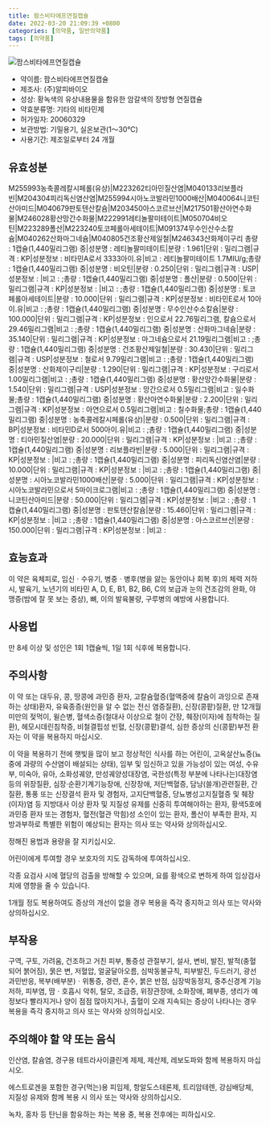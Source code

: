 ```yaml
---
title: 팜스비타에프연질캡슐
date: 2022-03-20 21:09:39 +0800
categories: [의약품, 일반의약품]
tags: [의약품]
---
```

![팜스비타에프연질캡슐](https://nedrug.mfds.go.kr/pbp/cmn/itemImageDownload/147428277917100046)

- 약이름: 팜스비타에프연질캡슐
- 제조사: (주)알피바이오
- 성상: 황녹색의 유상내용물을 함유한 암갈색의 장방형 연질캡슐
- 약효분류명: 기타의 비타민제
- 허가일자: 20060329
- 보관방법: 기밀용기, 실온보관(1～30℃)
- 사용기간: 제조일로부터 24 개월
## 유효성분
M255993농축콜레칼시페롤(유상)|M223262티아민질산염|M040133리보플라빈|M204304피리독신염산염|M255994시아노코발라민1000배산|M040064니코틴산아미드|M040679판토텐산칼슘|M203450아스코르브산|M217501황산아연수화물|M246028황산망간수화물|M222991레티놀팔미테이트|M050704비오틴|M223289폴산|M223240토코페롤아세테이트|M091374무수인산수소칼슘|M040262산화마그네슘|M040805건조황산제일철|M246343산화제이구리
총량 : 1캡슐(1,440밀리그램) 중|성분명 : 레티놀팔미테이트|분량 : 1.961|단위 : 밀리그램|규격 : KP|성분정보 : 비타민A로서 3333아이.유|비고 : 레티놀팔미테이트 1.7MIU/g;총량 : 1캡슐(1,440밀리그램) 중|성분명 : 비오틴|분량 : 0.250|단위 : 밀리그램|규격 : USP|성분정보 : |비고 : ;총량 : 1캡슐(1,440밀리그램) 중|성분명 : 폴산|분량 : 0.500|단위 : 밀리그램|규격 : KP|성분정보 : |비고 : ;총량 : 1캡슐(1,440밀리그램) 중|성분명 : 토코페롤아세테이트|분량 : 10.000|단위 : 밀리그램|규격 : KP|성분정보 : 비타민E로서 10아이.유|비고 : ;총량 : 1캡슐(1,440밀리그램) 중|성분명 : 무수인산수소칼슘|분량 : 100.000|단위 : 밀리그램|규격 : KP|성분정보 : 인으로서 22.76밀리그램, 칼슘으로서 29.46밀리그램|비고 : ;총량 : 1캡슐(1,440밀리그램) 중|성분명 : 산화마그네슘|분량 : 35.140|단위 : 밀리그램|규격 : KP|성분정보 : 마그네슘으로서 21.19밀리그램|비고 : ;총량 : 1캡슐(1,440밀리그램) 중|성분명 : 건조황산제일철|분량 : 30.430|단위 : 밀리그램|규격 : USP|성분정보 : 철로서 9.79밀리그램|비고 : ;총량 : 1캡슐(1,440밀리그램) 중|성분명 : 산화제이구리|분량 : 1.290|단위 : 밀리그램|규격 : KP|성분정보 : 구리로서 1.00밀리그램|비고 : ;총량 : 1캡슐(1,440밀리그램) 중|성분명 : 황산망간수화물|분량 : 1.540|단위 : 밀리그램|규격 : USP|성분정보 : 망간으로서 0.5밀리그램|비고 : 일수화물;총량 : 1캡슐(1,440밀리그램) 중|성분명 : 황산아연수화물|분량 : 2.200|단위 : 밀리그램|규격 : KP|성분정보 : 아연으로서 0.5밀리그램|비고 : 칠수화물;총량 : 1캡슐(1,440밀리그램) 중|성분명 : 농축콜레칼시페롤(유상)|분량 : 0.500|단위 : 밀리그램|규격 : BP|성분정보 : 비타민D로서 500아이.유|비고 : ;총량 : 1캡슐(1,440밀리그램) 중|성분명 : 티아민질산염|분량 : 20.000|단위 : 밀리그램|규격 : KP|성분정보 : |비고 : ;총량 : 1캡슐(1,440밀리그램) 중|성분명 : 리보플라빈|분량 : 5.000|단위 : 밀리그램|규격 : KP|성분정보 : |비고 : ;총량 : 1캡슐(1,440밀리그램) 중|성분명 : 피리독신염산염|분량 : 10.000|단위 : 밀리그램|규격 : KP|성분정보 : |비고 : ;총량 : 1캡슐(1,440밀리그램) 중|성분명 : 시아노코발라민1000배산|분량 : 5.000|단위 : 밀리그램|규격 : KP|성분정보 : 시아노코발라민으로서 5마이크로그램|비고 : ;총량 : 1캡슐(1,440밀리그램) 중|성분명 : 니코틴산아미드|분량 : 50.000|단위 : 밀리그램|규격 : KP|성분정보 : |비고 : ;총량 : 1캡슐(1,440밀리그램) 중|성분명 : 판토텐산칼슘|분량 : 15.460|단위 : 밀리그램|규격 : KP|성분정보 : |비고 : ;총량 : 1캡슐(1,440밀리그램) 중|성분명 : 아스코르브산|분량 : 150.000|단위 : 밀리그램|규격 : KP|성분정보 : |비고 :
## 효능효과
이 약은 육체피로, 임신ㆍ수유기, 병중ㆍ병후(병을 앓는 동안이나 회복 후)의 체력 저하 시, 발육기, 노년기의 비타민 A, D, E, B1, B2, B6, C의 보급과 눈의 건조감의 완화, 야맹증(밤에 잘 못 보는 증상), 뼈, 이의 발육불량, 구루병의 예방에 사용합니다.

## 사용법
만 8세 이상 및 성인은 1회 1캡슐씩, 1일 1회 식후에 복용합니다.

## 주의사항
이 약 또는 대두유, 콩, 땅콩에 과민증 환자, 고칼슘혈증(혈액중에 칼슘이 과잉으로 존재하는 상태)환자, 유육종증(원인을 알 수 없는 전신 염증질환), 신장(콩팥)질환, 만 12개월 미만의 젖먹이, 윌슨병, 혈색소증(철대사 이상으로 철이 간장, 췌장(이자)에 침착하는 질환), 헤모시데린침착증, 비철결핍성 빈혈, 신장(콩팥)결석, 심한 증상의 신(콩팥)부전 환자는 이 약을 복용하지 마십시오.

이 약을 복용하기 전에 햇빛을 많이 보고 정상적인 식사를 하는 어린이, 고옥살산뇨증(뇨중에 과량의 수산염이 배설되는 상태), 임부 및 임신하고 있을 가능성이 있는 여성, 수유부, 미숙아, 유아, 소화성궤양, 만성궤양성대장염, 국한성(특정 부분에 나타나는)대장염 등의 위장질환, 심장·순환기계기능장애, 신장장애, 저단백혈증, 담낭(쓸개)관련질환, 간질환, 통풍 또는 신장결석 환자 및 경험자, 고지단백혈증, 당뇨병성고지질혈증 및 췌장(이자)염 등 지방대사 이상 환자 및 지질성 유제를 신중히 투여해야하는 환자, 황색5호에 과민증 환자 또는 경험자, 혈전(혈관 막힘)성 소인이 있는 환자, 폴산이 부족한 환자, 지방과부하로 특별한 위험이 예상되는 환자는 의사 또는 약사와 상의하십시오.

정해진 용법과 용량을 잘 지키십시오.

어린이에게 투여할 경우 보호자의 지도 감독하에 투여하십시오.

각종 요검사 시에 혈당의 검출을 방해할 수 있으며, 요를 황색으로 변하게 하여 임상검사치에 영향을 줄 수 있습니다.

1개월 정도 복용하여도 증상의 개선이 없을 경우 복용을 즉각 중지하고 의사 또는 약사와 상의하십시오.

## 부작용
구역, 구토, 가려움, 건조하고 거친 피부, 통증성 관절부기, 설사, 변비, 발진, 발적(충혈되어 붉어짐), 묽은 변, 저혈압, 얼굴달아오름, 심박동불규칙, 피부발진, 두드러기, 광선과민반응, 복부(배부분)ㆍ위통증, 경련, 혼수, 붉은 반점, 심장박동정지, 중추신경계 기능저하, 피부염, 땀ㆍ호흡시 악취, 탈모, 조급증, 위장관장애, 소화장애, 폐부종, 생리가 예정보다 빨라지거나 양이 점점 많아지거나, 출혈이 오래 지속되는 증상이 나타나는 경우 복용을 즉각 중지하고 의사 또는 약사와 상의하십시오.

## 주의해야 할 약 또는 음식
인산염, 칼슘염, 경구용 테트라사이클린계 제제, 제산제, 레보도파와 함께 복용하지 마십시오.

에스트로겐을 포함한 경구(먹는)용 피임제, 항알도스테론제, 트리암테렌, 강심배당체, 지질성 유제와 함께 복용 시 의사 또는 약사와 상의하십시오.

녹차, 홍차 등 탄닌을 함유하는 차는 복용 중, 복용 전후에는 피하십시오.

